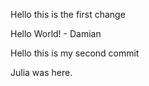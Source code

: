 Hello this is the first change

Hello World! - Damian


Hello this is my second commit

Julia was here.